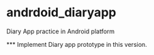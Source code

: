 # andrdoid_diaryapp
Diary App practice in Android platform

*** Implement Diary app prototype in this version.
